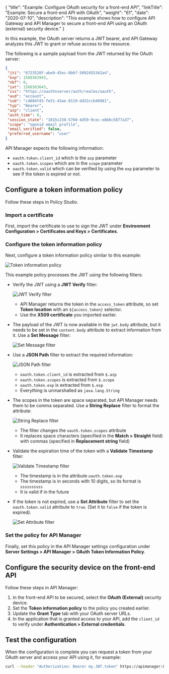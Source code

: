 {
    "title": "Example: Configure OAuth security for a front-end API",
    "linkTitle": "Example: Secure a front-end API with OAuth",
    "weight": "61",
    "date": "2020-07-10",
    "description": "This example shows how to configure API Gateway and API Manager to secure a front-end API using an OAuth (external) security device."
}

In this example, the OAuth server returns a JWT bearer, and API Gateway analyzes this JWT to grant or refuse access to the resource.

The following is a sample payload from the JWT returned by the OAuth server:

```json
{
 "jti": "6723520f-abe9-45ec-8b6f-5092455342a4",
 "exp": 1568363943,
 "nbf": 0,
 "iat": 1568363643,
 "iss": "https://oauthnserver/auth/realms/oauth",
 "aud": "account",
 "sub": "c4884fd3-fe51-43ae-8119-dd32ccb49981",
 "typ": "Bearer",
 "azp": "client",
 "auth_time": 0,
 "session_state": "1015c238-5760-4d59-9cec-e8b6c5877a37",
 "scope": "openid email profile",
 "email_verified": false,
 "preferred_username": "user"
}
```

API Manager expects the following information:

* `oauth.token.client_id` which is the `azp` parameter
* `oauth.token.scopes` which are in the `scope` parameter
* `oauth.token.valid` which can be verified by using the `exp` parameter to see if the token is expired or not.

## Configure a token information policy

Follow these steps in Policy Studio.

### Import a certificate

First, import the certificate to use to sign the JWT under **Environment Configuration > Certificates and Keys > Certificates**.

### Configure the token information policy

Next, configure a token information policy similar to this example:

![Token information policy](/Images/docbook/images/api_mgmt/api_mgmt_oauth_ext_tokeninformationpolicy.png)

This example policy processes the JWT using the following filters:

* Verify the JWT using a **JWT Verify** filter:

    ![JWT Verify filter](/Images/docbook/images/api_mgmt/api_mgmt_oauth_ext_jwtverifyfilter.png)

    * API Manager returns the token in the `access_token` attribute, so set **Token location** with an `${access_token}` selector.
    * Use the **X509 certificate** you imported earlier.

* The payload of the JWT is now available in the `jwt.body` attribute, but it needs to be set in the `content.body` attribute to  extract information from it. Use a **Set Message** filter:

    ![Set Message filter](/Images/docbook/images/api_mgmt/api_mgmt_oauth_ext_setmessagefilter.png)

* Use a **JSON Path** filter to extract the required information:

    ![JSON Path filter](/Images/docbook/images/api_mgmt/api_mgmt_oauth_ext_jsonpathfilter.png)

    * `oauth.token.client_id` is extracted from `$.azp`
    * `oauth.token.scopes` is extracted from `$.scope`
    * `oauth.token.exp` is extracted from `$.exp`
    * Everything is unmarshalled as `java.lang.String`

* The scopes in the token are space separated, but API Manager needs them to be comma separated. Use a **String Replace** filter to format the attribute:

    ![String Replace filter](/Images/docbook/images/api_mgmt/api_mgmt_oauth_ext_stringreplacefilter.png)

    * The filter changes the `oauth.token.scopes` attribute
    * It replaces space characters (specified in the **Match > Straight** field) with commas (specified in **Replacement string** field)

* Validate the expiration time of the token with a **Validate Timestamp** filter:

    ![Validate Timestamp filter](/Images/docbook/images/api_mgmt/api_mgmt_oauth_ext_validatetimestampfilter.png)

    * The timestamp is in the attribute `oauth.token.exp`
    * The timestamp is in seconds with 10 digits, so its format is `ssssssssss`
    * It is valid if in the future

* If the token is not expired, use a **Set Attribute** filter to set the `oauth.token.valid` attribute to `true`. (Set it to `false` if the token is expired).

    ![Set Attribute filter](/Images/docbook/images/api_mgmt/api_mgmt_oauth_ext_setattributefilter.png)

### Set the policy for API Manager

Finally, set this policy in the API Manager settings configuration under **Server Settings > API Manager > OAuth Token Information Policy**.

## Configure the security device on the front-end API

Follow these steps in API Manager:

1. In the front-end API to be secured, select the **OAuth (External)** security device.
2. Set the **Token information policy** to the policy you created earlier.
3. Update the **Grant Type** tab with your OAuth server URLs.
4. In the application that is granted access to your API, add the `client_id` to verify under **Authentication > External credentials**.

## Test the configuration

When the configuration is complete you can request a token from your OAuth server and access your API using it, for example:

```bash
curl --header "Authorization: Bearer my.JWT.token" https://apimanager:8065/api/example
```

